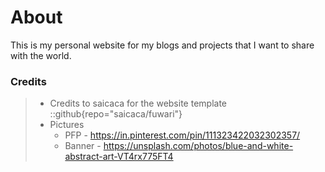 # About
This is my personal website for my blogs and projects that I want to share with the world. 

### Credits
> - Credits to saicaca for the website template
> ::github{repo="saicaca/fuwari"}
> - Pictures
>   - PFP - https://in.pinterest.com/pin/111323422032302357/
>   - Banner - https://unsplash.com/photos/blue-and-white-abstract-art-VT4rx775FT4
